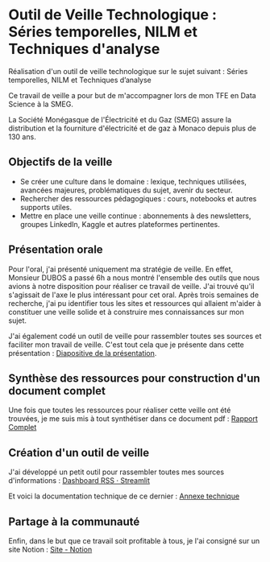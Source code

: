 # Outil de Veille Technologique : Séries temporelles, NILM et Techniques d'analyse

Réalisation d'un outil de veille technologique sur le sujet suivant : Séries temporelles, NILM et Techniques
d’analyse


Ce travail de veille a pour but de m'accompagner lors de mon TFE en Data Science à la SMEG.

La Société Monégasque de l'Électricité et du Gaz (SMEG) assure la distribution et la fourniture d'électricité et de gaz à Monaco depuis plus de 130 ans. 

## Objectifs de la veille 
* Se créer une culture dans le domaine : lexique, techniques utilisées, avancées majeures, problématiques du sujet, avenir du secteur.
* Rechercher des ressources pédagogiques : cours, notebooks et autres supports utiles.
* Mettre en place une veille continue : abonnements à des newsletters, groupes LinkedIn, Kaggle et autres plateformes pertinentes.

## Présentation orale 
Pour l'oral, j'ai présenté uniquement ma stratégie de veille. En effet, Monsieur DUBOS a passé 6h a nous montré l'ensemble des outils que nous avions à notre disposition pour réaliser ce travail de veille. J'ai trouvé qu'il s'agissait de l'axe le plus intéressant pour cet oral.
Après trois semaines de recherche, j'ai pu identifier tous les sites et ressources qui allaient m'aider à constituer une veille solide et à construire mes connaissances sur mon sujet.

J'ai également codé un outil de veille pour rassembler toutes ses sources et faciliter mon travail de veille. C'est tout cela que je présente dans cette présentation : [Diapositive de la présentation](https://docs.google.com/presentation/d/1DsWeQjfzZSS9R-VrFRKzRDzlpObnNIR1/edit).


## Synthèse des ressources pour construction d'un document complet
Une fois que toutes les ressources pour réaliser cette veille ont été trouvées, je me suis mis à tout synthétiser dans ce document pdf : [Rapport Complet](https://drive.google.com/file/d/1JcMW8DoZ6JxlAqfZ4ZdPa6hmJ_tD5vJ7/view)

## Création d'un outil de veille

J'ai développé un petit outil pour rassembler toutes mes sources d'informations :  [Dashboard RSS · Streamlit](https://monitoring-tool.streamlit.app/)

Et voici la documentation technique de ce dernier : [Annexe technique](https://drive.google.com/file/d/1OZlu9BrEy9ilJfdNugi_Jg1BcSNC055j/view)

## Partage à la communauté
Enfin, dans le but que ce travail soit profitable à tous, je l'ai consigné sur un site Notion : [Site - Notion](https://keen-ambert-716.notion.site/S-ries-temporelles-NILM-et-Techniques-d-analyse-17e7c4816b5880deabccc5af4c9807f5)